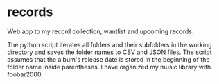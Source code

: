 # records
Web app to my record collection, wantlist and upcoming records.

The python script iterates all folders and their subfolders in the working directory and saves the folder names to CSV and JSON files. The script assumes that the album's release date is stored in the beginning of the folder name inside parentheses. I have organized my music library with foobar2000.
